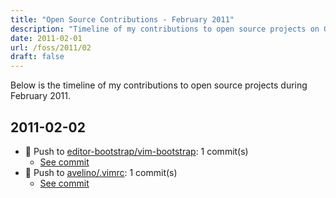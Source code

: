 ```yaml
---
title: "Open Source Contributions - February 2011"
description: "Timeline of my contributions to open source projects on GitHub during February 2011."
date: 2011-02-01
url: /foss/2011/02
draft: false
---
```


Below is the timeline of my contributions to open source projects during February 2011.

## 2011-02-02

- 🔨 Push to [editor-bootstrap/vim-bootstrap](https://github.com/editor-bootstrap/vim-bootstrap): 1 commit(s)
  - [See commit](https://github.com/editor-bootstrap/vim-bootstrap/commits/main/?author=avelino&since=2011-02-02&until=2011-02-02)
- 🔨 Push to [avelino/.vimrc](https://github.com/avelino/.vimrc): 1 commit(s)
  - [See commit](https://github.com/avelino/.vimrc/commits/main/?author=avelino&since=2011-02-02&until=2011-02-02)

